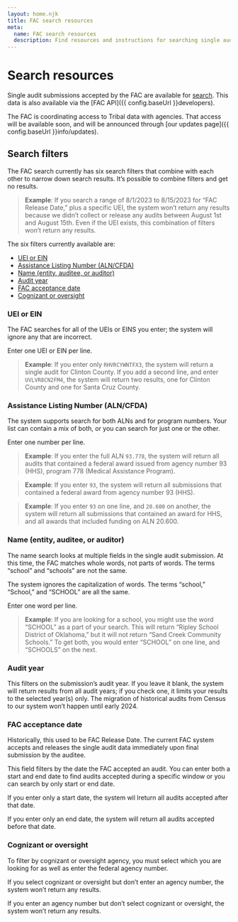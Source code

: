 ```yaml
---
layout: home.njk
title: FAC search resources
meta:
  name: FAC search resources
  description: Find resources and instructions for searching single audit data.
---
```


# Search resources

Single audit submissions accepted by the FAC are available for [search](https://app.fac.gov/dissemination/search/). This data is also available via the [FAC API]({{ config.baseUrl }}developers). 

The FAC is coordinating access to Tribal data with agencies. That access will be available soon, and will be announced through [our updates page]({{ config.baseUrl }}info/updates).

## Search filters

The FAC search currently has six search filters that combine with each other to narrow down search results. It’s possible to combine filters and get no results.

> **Example**: If you search a range of 8/1/2023 to 8/15/2023 for “FAC Release Date,”  plus a specific UEI, the system won’t return any results because we didn’t collect or release any audits between August 1st and August 15th. Even if the UEI exists, this combination of filters won’t return any results.

The six filters currently available are:
- [UEI or EIN](#uei-or-einuei)
- [Assistance Listing Number (ALN/CFDA)](#assistance-listing-number-alncfda)
- [Name (entity, auditee, or auditor)](#name-entity-auditee-or-auditor)
- [Audit year](#audit-year)
- [FAC acceptance date](#fac-acceptance-date)
- [Cognizant or oversight](#cognizant-or-oversight)

### UEI or EIN

The FAC searches for all of the UEIs or EINS you enter; the system will ignore any that are incorrect.

Enter one UEI or EIN per line.

> **Example**: If you enter only `RHVRCYWNTFX3`, the system will return a single audit for Clinton County. If you add a second line, and enter `UVLVR8CN2FM4`, the system will return two results, one for Clinton County and one for Santa Cruz County.

### Assistance Listing Number (ALN/CFDA)

The system supports search for both ALNs and for program numbers. Your list can contain a mix of both, or you can search for just one or the other.

Enter one number per line.

> **Example**: If you enter the full ALN `93.778`, the system will return all audits that contained a federal award issued from agency number 93 (HHS), program 778 (Medical Assistance Program).

> **Example**: If you enter `93`, the system will return all submissions that contained a federal award from agency number 93 (HHS).

> **Example**: If you enter `93` on one line, and `20.600` on another, the system will return all submissions that contained an award for HHS, and all awards that included funding on ALN 20.600. 

### Name (entity, auditee, or auditor)
The name search looks at multiple fields in the single audit submission. At this time, the FAC matches whole words, not parts of words. The terms “school” and “schools” are not the same.

The system ignores the capitalization of words. The terms “school,” “School,” and “SCHOOL” are all the same.

Enter one word per line.

> **Example**: If  you are looking for a school, you might use the word “SCHOOL” as a part of your search. This will return “Ripley School District of Oklahoma,” but it will not return “Sand Creek Community Schools.” To get both, you would enter “SCHOOL” on one line, and “SCHOOLS” on the next. 

### Audit year

This filters on the submission’s audit year. If you leave it blank, the system will return results from all audit years; if you check one, it limits your results to the selected year(s) only. The migration of historical audits from Census to our system won’t happen until early 2024.

### FAC acceptance date

Historically, this used to be FAC Release Date.  The current FAC system accepts and releases the single audit data immediately upon final submission by the auditee.

This field filters by the date the FAC accepted an audit. You can enter both a start and end date to find audits accepted during a specific window or you can search by only start or end date.

If you enter only a start date, the system wil lreturn all audits accepted after that date.

If you enter only an end date, the system will return all audits accepted before that date.

### Cognizant or oversight

To filter by cognizant or oversight agency, you must select which you are looking for as well as enter the federal agency number. 

If you select cognizant or oversight but don’t enter an agency number, the system won’t return any results. 

If you enter an agency number but don’t select cognizant or oversight, the system won’t return any results.
